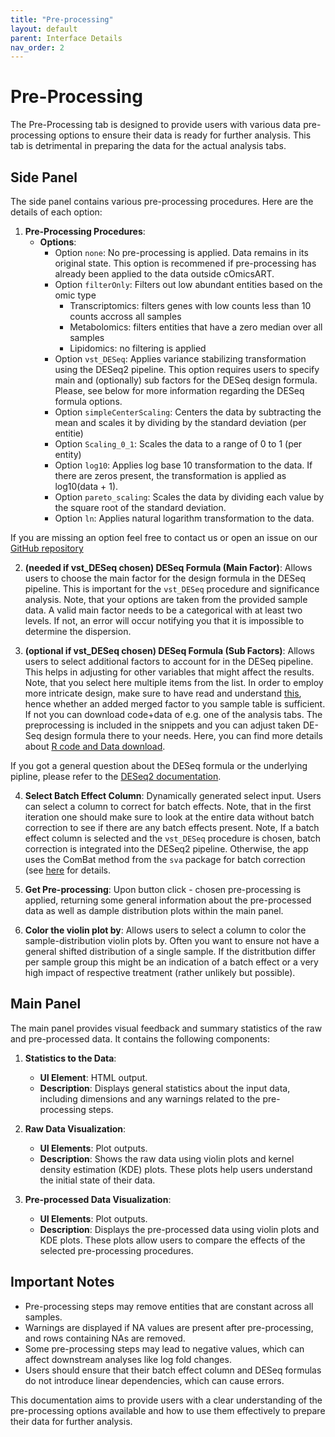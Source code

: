 ```yaml
---
title: "Pre-processing"
layout: default
parent: Interface Details
nav_order: 2
---
```


# Pre-Processing

The Pre-Processing tab is designed to provide users with various data pre-processing options to ensure their data is ready for further analysis. This tab is detrimental in preparing the data for the actual analysis tabs.

## Side Panel

The side panel contains various pre-processing procedures. Here are the details of each option:

1. **Pre-Processing Procedures**:
    - **Options**:
      - Option `none`: No pre-processing is applied. Data remains in its original state. This option is recommened if pre-processing has already been applied to the data outside cOmicsART.
      - Option `filterOnly`: Filters out low abundant entities based on the omic type
          - Transcriptomics: filters genes with low counts less than 10 counts accross all samples 
          - Metabolomics: filters entities that have a zero median over all samples
          - Lipidomics: no filtering is applied
      - Option `vst_DESeq`: Applies variance stabilizing transformation using the DESeq2 pipeline. This option requires users to specify main and (optionally) sub factors for the DESeq design formula. Please, see below for more information regarding the DESeq formula options.
      - Option `simpleCenterScaling`: Centers the data by subtracting the mean and scales it by dividing by the standard deviation (per entitie)
      - Option `Scaling_0_1`: Scales the data to a range of 0 to 1 (per entity)
      - Option `log10`: Applies log base 10 transformation to the data. If there are zeros present, the transformation is applied as log10(data + 1).
      - Option `pareto_scaling`: Scales the data by dividing each value by the square root of the standard deviation.
      - Option `ln`: Applies natural logarithm transformation to the data.

If you are missing an option feel free to contact us or open an issue on our [GitHub repository](https://github.com/LeaSeep/OmicShiny)

2. **(needed if vst_DESeq chosen) DESeq Formula (Main Factor)**:
    Allows users to choose the main factor for the design formula in the DESeq pipeline. This is important for the `vst_DESeq` procedure and significance analysis. Note, that your options are taken from the provided sample data. A valid main factor needs to be a categorical with at least two levels. If not, an error will occur notifying you that it is impossible to determine the dispersion.

3. **(optional if vst_DESeq chosen) DESeq Formula (Sub Factors)**:
  Allows users to select additional factors to account for in the DESeq pipeline. This helps in adjusting for other variables that might affect the results. Note, that you select here multiple items from the list. In order to employ more intricate design, make sure to have read and understand [this](https://bioconductor.org/packages/devel/bioc/vignettes/DESeq2/inst/doc/DESeq2.html#interactions), hence whether an added merged factor to you sample table is sufficient. If not you can download code+data of e.g. one of the analysis tabs. The preprocessing is included in the snippets and you can adjust taken DE-Seq design formula there to your needs. Here, you can find more details about [R code and Data download](../code-and-data.md).
    
If you got a general question about the DESeq formula or the underlying pipline, please refer to the [DESeq2 documentation](https://bioconductor.org/packages/devel/bioc/vignettes/DESeq2/inst/doc/DESeq2.html).

4. **Select Batch Effect Column**:
 Dynamically generated select input.
Users can select a column to correct for batch effects. Note, that in the first iteration one should make sure to look at the entire data without batch correction to see if there are any batch effects present. 
Note, If a batch effect column is selected and the `vst_DESeq` procedure is chosen, batch correction is integrated into the DESeq2 pipeline. Otherwise, the app uses the ComBat method from the `sva` package for batch correction (see [here](https://www.ncbi.nlm.nih.gov/pmc/articles/PMC3307112/) for details.

5. **Get Pre-processing**:
    Upon button click - chosen pre-processing is applied, returning some general information about the pre-processed data as well as dample distribution plots within the main panel.

6. **Color the violin plot by**:
  Allows users to select a column to color the sample-distribution violin plots by. Often you want to ensure not have a general shifted distribution of a single sample. If the distritbution differ per sample group this might be an indication of a batch effect or a very high impact of respective treatment (rather unlikely but possible).

## Main Panel

The main panel provides visual feedback and summary statistics of the raw and pre-processed data. It contains the following components:

1. **Statistics to the Data**:
    - **UI Element**: HTML output.
    - **Description**: Displays general statistics about the input data, including dimensions and any warnings related to the pre-processing steps.

2. **Raw Data Visualization**:
    - **UI Elements**: Plot outputs.
    - **Description**: Shows the raw data using violin plots and kernel density estimation (KDE) plots. These plots help users understand the initial state of their data.

3. **Pre-processed Data Visualization**:
    - **UI Elements**: Plot outputs.
    - **Description**: Displays the pre-processed data using violin plots and KDE plots. These plots allow users to compare the effects of the selected pre-processing procedures.

## Important Notes

- Pre-processing steps may remove entities that are constant across all samples.
- Warnings are displayed if NA values are present after pre-processing, and rows containing NAs are removed.
- Some pre-processing steps may lead to negative values, which can affect downstream analyses like log fold changes.
- Users should ensure that their batch effect column and DESeq formulas do not introduce linear dependencies, which can cause errors.

This documentation aims to provide users with a clear understanding of the pre-processing options available and how to use them effectively to prepare their data for further analysis.